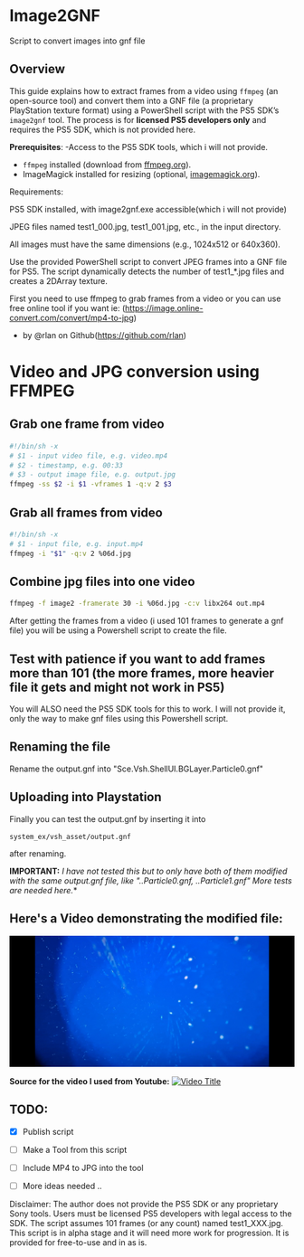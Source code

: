 # Image2GNF
Script to convert images into gnf file

## Overview
This guide explains how to extract frames from a video using `ffmpeg` (an open-source tool) and convert them into a GNF file (a proprietary PlayStation texture format) using a PowerShell script with the PS5 SDK’s `image2gnf` tool. The process is for **licensed PS5 developers only** and requires the PS5 SDK, which is not provided here.

**Prerequisites**:
-Access to the PS5 SDK tools, which i will not provide.
- `ffmpeg` installed (download from [ffmpeg.org](https://ffmpeg.org)).
- ImageMagick installed for resizing (optional, [imagemagick.org](https://imagemagick.org)).

Requirements:

PS5 SDK installed, with image2gnf.exe accessible(which i will not provide)

JPEG files named test1_000.jpg, test1_001.jpg, etc., in the input directory.

All images must have the same dimensions (e.g., 1024x512 or 640x360).

Use the provided PowerShell script to convert JPEG frames into a GNF file for PS5. The script dynamically detects the number of test1_*.jpg files and creates a 2DArray texture.


First you need to use ffmpeg to grab frames from a video or you can use free online tool if you want ie: (https://image.online-convert.com/convert/mp4-to-jpg)

- by @rlan on Github(https://github.com/rlan)

# Video and JPG conversion using FFMPEG

## Grab one frame from video

```sh
#!/bin/sh -x
# $1 - input video file, e.g. video.mp4
# $2 - timestamp, e.g. 00:33
# $3 - output image file, e.g. output.jpg
ffmpeg -ss $2 -i $1 -vframes 1 -q:v 2 $3
```

## Grab all frames from video

```sh
#!/bin/sh -x
# $1 - input file, e.g. input.mp4
ffmpeg -i "$1" -q:v 2 %06d.jpg
```

## Combine jpg files into one video

```sh
ffmpeg -f image2 -framerate 30 -i %06d.jpg -c:v libx264 out.mp4
```

After getting the frames from a video (i used 101 frames to generate a gnf file) you will be using a Powershell script to create the file.

## Test with patience if you want to add frames more than 101 (the more frames, more heavier file it gets and might not work in PS5)

You will ALSO need the PS5 SDK tools for this to work. I will not provide it, only the way to make gnf files using this Powershell script.

## Renaming the file

Rename the output.gnf into "Sce.Vsh.ShellUI.BGLayer.Particle0.gnf"


## Uploading into Playstation
Finally you can test the output.gnf by inserting it into 
```
system_ex/vsh_asset/output.gnf 
```
after renaming.


**IMPORTANT:**
*I have not tested this but to only have both of them modified with the same output.gnf file, like "..Particle0.gnf, ..Particle1.gnf"
More tests are needed here.**

## Here's a Video demonstrating the modified file:

[![Watch the video](https://raw.githubusercontent.com/rAwP0TAT0/Image2GNF/main/assets/Demo1.jpg)](https://raw.githubusercontent.com/rAwP0TAT0/Image2GNF/main/assets/Demo1.mp4)

**Source for the video I used from Youtube:**
[![Video Title](https://img.youtube.com/vi/c3abfWsQk-M/0.jpg)](https://youtu.be/c3abfWsQk-M)

## TODO:
- [x] Publish script
- [ ] Make a Tool from this script
- [ ] Include MP4 to JPG into the tool
- [ ] More ideas needed ..


Disclaimer: The author does not provide the PS5 SDK or any proprietary Sony tools. Users must be licensed PS5 developers with legal access to the SDK. The script assumes 101 frames (or any count) named test1_XXX.jpg. 
This script is in alpha stage and it will need more work for progression. It is provided for free-to-use and in as is.
